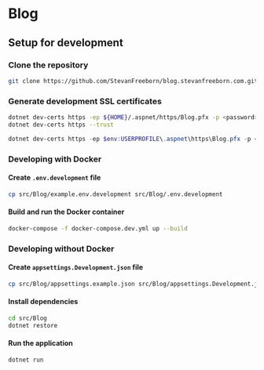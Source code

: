 # Blog

## Setup for development

### Clone the repository

```sh
git clone https://github.com/StevanFreeborn/blog.stevanfreeborn.com.git
```

### Generate development SSL certificates

```sh
dotnet dev-certs https -ep ${HOME}/.aspnet/https/Blog.pfx -p <password>
dotnet dev-certs https --trust
```

```powershell
dotnet dev-certs https -ep $env:USERPROFILE\.aspnet\https\Blog.pfx -p <password> --trust
```

### Developing with Docker

#### Create `.env.development` file

```sh
cp src/Blog/example.env.development src/Blog/.env.development
```

#### Build and run the Docker container

```sh
docker-compose -f docker-compose.dev.yml up --build
```

### Developing without Docker

#### Create `appsettings.Development.json` file

```sh
cp src/Blog/appsettings.example.json src/Blog/appsettings.Development.json
```

#### Install dependencies

```sh
cd src/Blog
dotnet restore
```

#### Run the application

```sh
dotnet run
```
